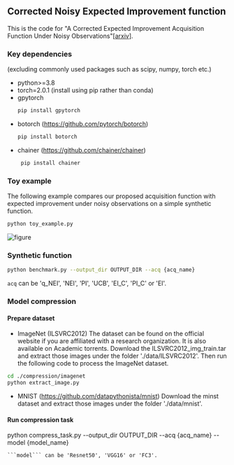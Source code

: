 ## Corrected Noisy Expected Improvement function
This is the code for "A Corrected Expected Improvement Acquisition Function Under Noisy Observations"[[arxiv](https://arxiv.org/pdf/2310.05166)].

### Key dependencies 
(excluding commonly used packages such as scipy, numpy, torch etc.)
   * python>=3.8
   * torch=2.0.1 (install using pip rather than conda)
   * gpytorch
        ```bash
        pip install gpytorch
        ```
   * botorch (https://github.com/pytorch/botorch)
        ```bash
        pip install botorch
        ```
   * chainer (https://github.com/chainer/chainer)
       ```bash
        pip install chainer
        ```
### Toy example 
The following example compares our proposed acquisition function with expected improvement under noisy observations on a simple synthetic function.
```bash
python toy_example.py
```
![figure](https://github.com/han678/correctedNoisyEI/blob/d5acac5e4dedbc128b2a3dab42c9216e888ebc3c/toy_result/TestGaussian_1d_plots.png)
### Synthetic function 
```bash
python benchmark.py --output_dir OUTPUT_DIR --acq {acq_name}
```
```acq``` can be 'q_NEI', 'NEI', 'PI', 'UCB', 'EI_C', 'PI_C' or 'EI'.
### Model compression
#### Prepare dataset
* ImageNet (ILSVRC2012)
The dataset can be found on the official website if you are affiliated with a research organization. It is also available on Academic torrents.
Download the ILSVRC2012_img_train.tar and extract those images under the folder './data/ILSVRC2012'. Then run the following code to process the ImageNet dataset.
```bash
cd ./compression/imagenet
python extract_image.py
```

* MNIST (https://github.com/datapythonista/mnist)
Download the minst dataset and extract those images under the folder './data/mnist'.

#### Run compression task
python compress_task.py --output_dir OUTPUT_DIR --acq {acq_name} --model {model_name}
```
```model``` can be 'Resnet50', 'VGG16' or 'FC3'.
